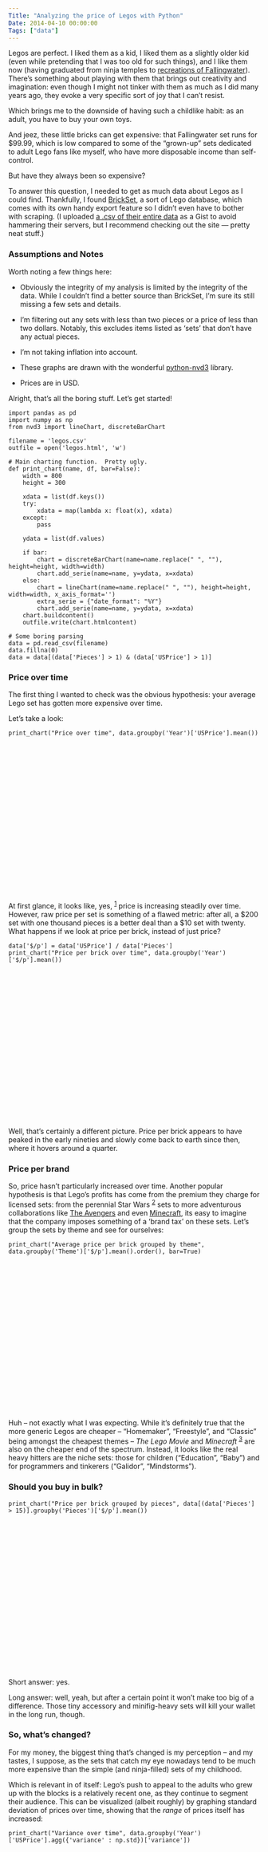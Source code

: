 ```yaml
---
Title: "Analyzing the price of Legos with Python"
Date: 2014-04-10 00:00:00
Tags: ["data"]
---
```


<p><link href="/static/bower_components/nvd3/src/nv.d3.css" media="all" rel="stylesheet" type="text/css"/>
<script src="/static/bower_components/d3/d3.min.js" type="text/javascript"></script>
<script src="/static/bower_components/nvd3/nv.d3.min.js" type="text/javascript"></script></p>


<style type="text/css">
#Averagepriceperbrickgroupedbytheme .nv-x text {
display: none;
}
</style>


<p>Legos are perfect.  I liked them as a kid, I liked them as a slightly older kid (even while pretending that I was too old for such things), and I like them now (having graduated from ninja temples to <a href="http://shop.lego.com/en-US/Fallingwater-21005">recreations of Fallingwater</a>).  There’s something about playing with them that brings out creativity and imagination: even though I might not tinker with them as much as I did many years ago, they evoke a very specific sort of joy that I can’t resist.</p>


<p>Which brings me to the downside of having such a childlike habit: as an adult, you have to buy your own toys.</p>


<p>And jeez, these little bricks can get expensive: that Fallingwater set runs for $99.99, which is low compared to some of the “grown-up” sets dedicated to adult Lego fans like myself, who have more disposable income than self-control.</p>


<p>But have they always been so expensive?</p>


<p>To answer this question, I needed to get as much data about Legos as I could find.  Thankfully, I found <a href="http://www.brickset.com">BrickSet</a>, a sort of Lego database, which comes with its own handy export feature so I didn’t even have to bother with scraping.  (I uploaded <a href="https://gist.github.com/jmduke/8130034">a .csv of their entire data</a> as a Gist to avoid hammering their servers, but I recommend checking out the site — pretty neat stuff.)</p>


<h3 id="assumptions-and-notes">Assumptions and Notes</h3>


<p>Worth noting a few things here:</p>


<ul>
<li><p>Obviously the integrity of my analysis is limited by the integrity of the data.  While I couldn’t find a better source than BrickSet, I’m sure its still missing a few sets and details.</p></li>
<li><p>I’m filtering out any sets with less than two pieces or a price of less than two dollars.  Notably, this excludes items listed as ‘sets’ that don’t have any actual pieces.</p></li>
<li><p>I’m not taking inflation into account.</p></li>
<li><p>These graphs are drawn with the wonderful <a href="https://github.com/areski/python-nvd3/">python-nvd3</a> library.</p></li>
<li><p>Prices are in USD.</p></li>
</ul>


<p>Alright, that’s all the boring stuff.  Let’s get started!</p>


<pre><code>import pandas as pd
import numpy as np
from nvd3 import lineChart, discreteBarChart

filename = 'legos.csv'
outfile = open('legos.html', 'w')

# Main charting function.  Pretty ugly.
def print_chart(name, df, bar=False):
    width = 800
    height = 300

    xdata = list(df.keys())
    try:
        xdata = map(lambda x: float(x), xdata)
    except:
        pass

    ydata = list(df.values)

    if bar:
        chart = discreteBarChart(name=name.replace(" ", ""), height=height, width=width)
        chart.add_serie(name=name, y=ydata, x=xdata)
    else:
        chart = lineChart(name=name.replace(" ", ""), height=height, width=width, x_axis_format='')
        extra_serie = {"date_format": "%Y"}
        chart.add_serie(name=name, y=ydata, x=xdata)
    chart.buildcontent()
    outfile.write(chart.htmlcontent)

# Some boring parsing
data = pd.read_csv(filename)
data.fillna(0)
data = data[(data['Pieces'] &gt; 1) &amp; (data['USPrice'] &gt; 1)]
</code></pre>


<h3 id="price-over-time">Price over time</h3>


<p>The first thing I wanted to check was the obvious hypothesis: your average Lego set has gotten more expensive over time.</p>


<p>Let’s take a look:</p>


<pre><code>print_chart("Price over time", data.groupby('Year')['USPrice'].mean())
</code></pre>


<div id="Priceovertime"><svg style="width:800px;height:300px;"></svg></div>


<script type="text/javascript">
    nv.addGraph(function() {
        var chart = nv.models.lineChart();
        chart.xAxis
        chart.yAxis
            .tickFormat(function(d) { return "$" + d.toFixed(2); });
        chart.showLegend(true);
        d3.select('#Priceovertime svg')
            .datum(data_Priceovertime)
            .transition().duration(500)
            .attr('width', 800)
.attr('height', 300)
            .call(chart);

    return chart;
});data_Priceovertime=[{"values": [{"y": 9.3136363636363644, "x": 1965.0}, {"y": 6.8018181818181809, "x": 1966.0}, {"y": 4.6950000000000003, "x": 1967.0}, {"y": 14.47099, "x": 1968.0}, {"y": 9.5959800000000008, "x": 1969.0}, {"y": 7.9899999999999993, "x": 1970.0}, {"y": 7.4952764705882355, "x": 1971.0}, {"y": 8.9659999999999993, "x": 1972.0}, {"y": 14.0, "x": 1973.0}, {"y": 9.3333333333333339, "x": 1974.0}, {"y": 31.975000000000001, "x": 1975.0}, {"y": 18.649999999999999, "x": 1976.0}, {"y": 20.550000000000001, "x": 1977.0}, {"y": 12.541666666666666, "x": 1978.0}, {"y": 14.074999999999999, "x": 1979.0}, {"y": 18.916666666666668, "x": 1980.0}, {"y": 22.074999999999999, "x": 1981.0}, {"y": 6.25, "x": 1982.0}, {"y": 14.6, "x": 1983.0}, {"y": 20.528124999999999, "x": 1984.0}, {"y": 22.633333333333333, "x": 1985.0}, {"y": 21.972368421052629, "x": 1986.0}, {"y": 10.946875, "x": 1987.0}, {"y": 22.281818181818181, "x": 1988.0}, {"y": 18.924468085106383, "x": 1989.0}, {"y": 28.7109375, "x": 1990.0}, {"y": 24.989615384615384, "x": 1991.0}, {"y": 25.042307692307695, "x": 1992.0}, {"y": 21.481463414634145, "x": 1993.0}, {"y": 28.301369863013697, "x": 1994.0}, {"y": 25.962941176470586, "x": 1995.0}, {"y": 24.925403225806452, "x": 1996.0}, {"y": 24.861931034482755, "x": 1997.0}, {"y": 24.188749999999999, "x": 1998.0}, {"y": 21.602673796791443, "x": 1999.0}, {"y": 21.264216867469877, "x": 2000.0}, {"y": 20.754669421487598, "x": 2001.0}, {"y": 24.262145593869725, "x": 2002.0}, {"y": 25.590370370370366, "x": 2003.0}, {"y": 23.354418604651162, "x": 2004.0}, {"y": 29.161635514018677, "x": 2005.0}, {"y": 32.577065217391251, "x": 2006.0}, {"y": 38.240505617977405, "x": 2007.0}, {"y": 37.658509615384475, "x": 2008.0}, {"y": 38.39978448275847, "x": 2009.0}, {"y": 30.77686792452814, "x": 2010.0}, {"y": 28.629487179487022, "x": 2011.0}, {"y": 29.824725274725107, "x": 2012.0}, {"y": 34.906543209876354, "x": 2013.0}, {"y": 32.794347826086963, "x": 2014.0}], "key": "Price over time", "yAxis": "1"}];
</script>


<p>At first glance, it looks like, yes,  <sup class="footnote-ref" id="fnref:1"><a href="#fn:1" rel="footnote">1</a></sup> price is increasing steadily over time.  However, raw price per set is something of a flawed metric: after all, a $200 set with one thousand pieces is a better deal than a $10 set with twenty.  What happens if we look at price per brick, instead of just price?</p>


<pre><code>data['$/p'] = data['USPrice'] / data['Pieces']
print_chart("Price per brick over time", data.groupby('Year')['$/p'].mean())
</code></pre>


<div id="Priceperbrickovertime"><svg style="width:800px;height:300px;"></svg></div>


<script type="text/javascript">
nv.addGraph(function() {
var chart = nv.models.lineChart();
chart.xAxis
chart.yAxis
            .tickFormat(function(d) { return "$" + d.toFixed(2); });
chart.showLegend(true);
d3.select('#Priceperbrickovertime svg')
.datum(data_Priceperbrickovertime)
.transition().duration(500)
.attr('width', 800)
.attr('height', 300)
.call(chart);

return chart;
});data_Priceperbrickovertime=[{"values": [{"y": 0.18274693834182057, "x": 1965.0}, {"y": 0.084630213420620298, "x": 1966.0}, {"y": 0.079735593148284073, "x": 1967.0}, {"y": 0.10723197998991729, "x": 1968.0}, {"y": 0.021777474472048423, "x": 1969.0}, {"y": 0.060445442077669574, "x": 1970.0}, {"y": 0.25560457628655203, "x": 1971.0}, {"y": 0.029689179930221226, "x": 1972.0}, {"y": 0.027698686513400666, "x": 1973.0}, {"y": 0.055157576751985439, "x": 1974.0}, {"y": 0.57867965367965368, "x": 1975.0}, {"y": 0.10427001408432438, "x": 1976.0}, {"y": 0.18032655246252677, "x": 1977.0}, {"y": 0.4598247861125595, "x": 1978.0}, {"y": 0.66817080529202211, "x": 1979.0}, {"y": 0.27087997964923344, "x": 1980.0}, {"y": 0.13553265706966611, "x": 1981.0}, {"y": 0.34748296286604868, "x": 1982.0}, {"y": 0.61372384937238489, "x": 1983.0}, {"y": 0.25000591935442612, "x": 1984.0}, {"y": 0.38147353570922171, "x": 1985.0}, {"y": 0.55510219144869211, "x": 1986.0}, {"y": 0.58713545151586699, "x": 1987.0}, {"y": 0.82051997031741086, "x": 1988.0}, {"y": 0.52719604963881028, "x": 1989.0}, {"y": 0.42102905815871833, "x": 1990.0}, {"y": 0.95107597851953041, "x": 1991.0}, {"y": 0.35321685076178816, "x": 1992.0}, {"y": 0.34236588823680242, "x": 1993.0}, {"y": 0.65127711466012228, "x": 1994.0}, {"y": 0.27984403206998532, "x": 1995.0}, {"y": 0.44594409429082377, "x": 1996.0}, {"y": 0.52584308477325714, "x": 1997.0}, {"y": 0.59799590686033421, "x": 1998.0}, {"y": 0.57034132928050485, "x": 1999.0}, {"y": 0.38105387217246739, "x": 2000.0}, {"y": 0.42312608176434324, "x": 2001.0}, {"y": 0.64868517264333347, "x": 2002.0}, {"y": 0.33269462491145069, "x": 2003.0}, {"y": 0.3077723723503259, "x": 2004.0}, {"y": 0.37577424439440377, "x": 2005.0}, {"y": 0.28306879441904748, "x": 2006.0}, {"y": 0.57508302659872801, "x": 2007.0}, {"y": 0.24932518605177079, "x": 2008.0}, {"y": 0.57379019714295232, "x": 2009.0}, {"y": 0.28437284695232889, "x": 2010.0}, {"y": 0.28125753210198012, "x": 2011.0}, {"y": 0.26138189051279276, "x": 2012.0}, {"y": 0.21732792987145605, "x": 2013.0}, {"y": 0.1214554911292265, "x": 2014.0}], "key": "Price per brick over time", "yAxis": "1"}];
</script>


<p>Well, that’s certainly a different picture.  Price per brick appears to have peaked in the early nineties and slowly come back to earth since then, where it hovers around a quarter.</p>


<h3 id="price-per-brand">Price per brand</h3>


<p>So, price hasn’t particularly increased over time.  Another popular hypothesis is that Lego’s profits has come from the premium they charge for licensed sets: from the perennial Star Wars <sup class="footnote-ref" id="fnref:2"><a href="#fn:2" rel="footnote">2</a></sup> sets to more adventurous collaborations like <a href="http://marvelsuperheroes.lego.com/en-us/default.aspx">The Avengers</a> and even <a href="http://shop.lego.com/en-US/Minecraft-21102">Minecraft</a>, its easy to imagine that the company imposes something of a ‘brand tax’ on these sets.  Let’s group the sets by theme and see for ourselves:</p>


<pre><code>print_chart("Average price per brick grouped by theme", data.groupby('Theme')['$/p'].mean().order(), bar=True)
</code></pre>


<div id="Averagepriceperbrickgroupedbytheme"><svg style="width:800px;height:300px;"></svg></div>


<script type="text/javascript">
nv.addGraph(function() {
var chart = nv.models.discreteBarChart();
chart.tooltipContent(function(key, y, e, graph) {
var x = String(graph.point.x);
var y = String(graph.point.y);
var y = String(graph.point.y.toFixed(2));
tooltip_str = '<center><b>'+key+'</b></center>' + x + ': $' + y;
return tooltip_str;
});
d3.select('#Averagepriceperbrickgroupedbytheme svg')
.datum(data_Averagepriceperbrickgroupedbytheme)
.transition().duration(500)
.attr('width', 800)
.attr('height', 300)
.call(chart);

return chart;
});data_Averagepriceperbrickgroupedbytheme=[{"values": [{"y": 0.035019455252918288, "x": "Homemaker"}, {"y": 0.042187291116313877, "x": "Universal Building Set"}, {"y": 0.043582668265749469, "x": "Make and Create"}, {"y": 0.05737993373466943, "x": "Classic"}, {"y": 0.061664953751284689, "x": "Hobby Set"}, {"y": 0.064353569103941341, "x": "Freestyle"}, {"y": 0.070519373089199366, "x": "Samsonite"}, {"y": 0.072126038781163443, "x": "Avatar The Last Airbender"}, {"y": 0.074845690309946283, "x": "Minecraft"}, {"y": 0.075465866360021547, "x": "Creator"}, {"y": 0.075467526532766865, "x": "Bricks and More"}, {"y": 0.076730620172115141, "x": "Advanced Models"}, {"y": 0.077704933954933955, "x": "Assorted"}, {"y": 0.078086811284956786, "x": "Factory"}, {"y": 0.082072290136904952, "x": "Vikings"}, {"y": 0.082127617484819213, "x": "Exo-Force"}, {"y": 0.084747143952839346, "x": "Aqua Raiders"}, {"y": 0.088142908020865426, "x": "Discovery"}, {"y": 0.091681098242937367, "x": "The LEGO Movie"}, {"y": 0.095861617406339875, "x": "Model Team"}, {"y": 0.097225493682000896, "x": "Batman"}, {"y": 0.098542315310414116, "x": "Cuusoo"}, {"y": 0.10337163921054408, "x": "Agents"}, {"y": 0.10442616544877044, "x": "Monster Fighters"}, {"y": 0.10461256041050071, "x": "SpongeBob SquarePants"}, {"y": 0.10970163057584326, "x": "Dino Attack"}, {"y": 0.11495727390041378, "x": "Teenage Mutant Ninja Turtles"}, {"y": 0.11509346650363012, "x": "Spider-Man"}, {"y": 0.11858974358974358, "x": "Building Set with People"}, {"y": 0.11895572287095706, "x": "Prince of Persia"}, {"y": 0.1206755728677698, "x": "Promotional"}, {"y": 0.12111862295725212, "x": "Lord of the Rings"}, {"y": 0.12125525250041004, "x": "World Racers"}, {"y": 0.12154244669917655, "x": "Harry Potter"}, {"y": 0.1217795537487909, "x": "Atlantis"}, {"y": 0.12187281927176201, "x": "Disney Princess"}, {"y": 0.12396235282749779, "x": "Cars"}, {"y": 0.12613376234378601, "x": "Lone Ranger"}, {"y": 0.12786143225168642, "x": "Adventurers"}, {"y": 0.12835145331201475, "x": "Master Builder Academy"}, {"y": 0.13094836812999813, "x": "Znap"}, {"y": 0.1312919358175049, "x": "Time Cruisers"}, {"y": 0.13192942090982224, "x": "The Hobbit"}, {"y": 0.13217870361797074, "x": "World City"}, {"y": 0.13383696777883136, "x": "Alpha Team"}, {"y": 0.13418596951754203, "x": "Power Miners"}, {"y": 0.13679522393844873, "x": "Indiana Jones"}, {"y": 0.13986444851888369, "x": "Space"}, {"y": 0.14337686450443943, "x": "Toy Story"}, {"y": 0.1443859707516052, "x": "Friends"}, {"y": 0.14666180737466603, "x": "Dino"}, {"y": 0.14678258138953948, "x": "Castle"}, {"y": 0.15122154225504605, "x": "Western"}, {"y": 0.15274819105943224, "x": "Studios"}, {"y": 0.15340184604954493, "x": "Technic"}, {"y": 0.15514918465984967, "x": "Aquazone"}, {"y": 0.15717687573325267, "x": "Pirates"}, {"y": 0.15730963886247865, "x": "Rock Raiders"}, {"y": 0.15750036979322424, "x": "Legends Of Chima"}, {"y": 0.15867578425782286, "x": "Architecture"}, {"y": 0.16094321268533188, "x": "Games"}, {"y": 0.16527189958327113, "x": "Super Heroes"}, {"y": 0.16605891700593736, "x": "Racers"}, {"y": 0.17285046728971964, "x": "Serious Play"}, {"y": 0.17488836616485573, "x": "Boats"}, {"y": 0.18497796220324711, "x": "Pharaoh's Quest"}, {"y": 0.1870661010984572, "x": "Bulk Bricks"}, {"y": 0.19338828824182522, "x": "Island Xtreme Stunts"}, {"y": 0.2032335164414153, "x": "Seasonal"}, {"y": 0.20370740976765161, "x": "Bionicle"}, {"y": 0.21207491225464367, "x": "Pirates of the Caribbean"}, {"y": 0.24271592644673926, "x": "HERO Factory"}, {"y": 0.2446333428805037, "x": "Town"}, {"y": 0.24507615952175266, "x": "Ninjago"}, {"y": 0.24653324034070168, "x": "City"}, {"y": 0.24703174447936016, "x": "LEGOLAND"}, {"y": 0.2572549305049901, "x": "Spybotics"}, {"y": 0.26395487878824703, "x": "Sports"}, {"y": 0.27550048000286059, "x": "Dinosaurs"}, {"y": 0.27722177392191744, "x": "Mickey Mouse"}, {"y": 0.30449059252316557, "x": "4 Juniors"}, {"y": 0.31094357746083667, "x": "Clikits"}, {"y": 0.33641149097604151, "x": "Belville"}, {"y": 0.35682039454884473, "x": "Miscellaneous"}, {"y": 0.35872361992537088, "x": "Jack Stone"}, {"y": 0.36982679524745399, "x": "Star Wars"}, {"y": 0.36995683122020995, "x": "Fabuland"}, {"y": 0.40467809544468786, "x": "Collectable Minifigures"}, {"y": 0.53671022203287, "x": "Service Packs"}, {"y": 0.63872222222222219, "x": "Quatro"}, {"y": 0.64021768780447441, "x": "Trains"}, {"y": 0.64898161444244451, "x": "Scala"}, {"y": 0.65346153846153843, "x": "Legends of Chima"}, {"y": 0.79883315165020463, "x": "Basic"}, {"y": 0.80560434704184702, "x": "Ben 10"}, {"y": 0.98429958656046612, "x": "Duplo"}, {"y": 1.1694731235888076, "x": "Action Wheelers"}, {"y": 1.5881836317190017, "x": "Mindstorms"}, {"y": 1.6635172800305846, "x": "Explore"}, {"y": 1.670736085965971, "x": "Galidor"}, {"y": 1.6810122272276062, "x": "Primo"}, {"y": 1.9315602473164375, "x": "Dacta"}, {"y": 2.0137456497750614, "x": "Baby"}, {"y": 2.1891904761904759, "x": "Power Functions"}, {"y": 2.3624503445170131, "x": "Education"}], "key": "Average price per brick grouped by theme", "yAxis": "1"}];
</script>


<p>Huh – not exactly what I was expecting.  While it’s definitely true that the more generic Legos are cheaper – “Homemaker”, “Freestyle”, and “Classic” being amongst the cheapest themes – <em>The Lego Movie</em> and <em>Minecraft</em> <sup class="footnote-ref" id="fnref:3"><a href="#fn:3" rel="footnote">3</a></sup> are also on the cheaper end of the spectrum.  Instead, it looks like the real heavy hitters are the niche sets: those for children (“Education”, “Baby”) and for programmers and tinkerers (“Galidor”, “Mindstorms”).</p>


<h3 id="should-you-buy-in-bulk">Should you buy in bulk?</h3>


<pre><code>print_chart("Price per brick grouped by pieces", data[(data['Pieces'] &gt; 15)].groupby('Pieces')['$/p'].mean())
</code></pre>


<div id="Priceperbrickgroupedbypieces"><svg style="width:800px;height:300px;"></svg></div>


<script type="text/javascript">
nv.addGraph(function() {
var chart = nv.models.lineChart();
chart.xAxis
chart.yAxis
            .tickFormat(function(d) { return "$" + d.toFixed(2); });
chart.showLegend(true);
d3.select('#Priceperbrickgroupedbypieces svg')
.datum(data_Priceperbrickgroupedbypieces)
.transition().duration(500)
.attr('width', 800)
.attr('height', 300)
.call(chart);

return chart;
});data_Priceperbrickgroupedbypieces=[{"values": [{"y": 0.67888671875000017, "x": 16.0}, {"y": 0.58012605042016818, "x": 17.0}, {"y": 0.53568518518518515, "x": 18.0}, {"y": 0.50462603878116352, "x": 19.0}, {"y": 0.4976847826086957, "x": 20.0}, {"y": 0.35635658914728674, "x": 21.0}, {"y": 0.41998622589531687, "x": 22.0}, {"y": 0.28635265700483092, "x": 23.0}, {"y": 0.45891025641025635, "x": 24.0}, {"y": 0.27530793650793645, "x": 25.0}, {"y": 0.40050549450549444, "x": 26.0}, {"y": 0.37536475869809222, "x": 27.0}, {"y": 0.27260317460317468, "x": 28.0}, {"y": 0.41274584929757346, "x": 29.0}, {"y": 0.3476991869918698, "x": 30.0}, {"y": 0.3322782258064515, "x": 31.0}, {"y": 0.38641335227272738, "x": 32.0}, {"y": 0.29907968574635241, "x": 33.0}, {"y": 0.34938419117647046, "x": 34.0}, {"y": 0.26064935064935063, "x": 35.0}, {"y": 0.22936781609195406, "x": 36.0}, {"y": 0.2474291364535266, "x": 37.0}, {"y": 0.3042797783933518, "x": 38.0}, {"y": 0.30425641025641031, "x": 39.0}, {"y": 0.32028703703703698, "x": 40.0}, {"y": 0.26653794037940387, "x": 41.0}, {"y": 0.2543981481481481, "x": 42.0}, {"y": 0.23504228329809729, "x": 43.0}, {"y": 0.26786483253588522, "x": 44.0}, {"y": 0.27803472222222225, "x": 45.0}, {"y": 0.22586297760210805, "x": 46.0}, {"y": 0.26856973995271866, "x": 47.0}, {"y": 0.21316406250000006, "x": 48.0}, {"y": 0.20520894071914483, "x": 49.0}, {"y": 0.18431428571428574, "x": 50.0}, {"y": 0.24274509803921568, "x": 51.0}, {"y": 0.25772527472527479, "x": 52.0}, {"y": 0.31627081021087688, "x": 53.0}, {"y": 0.24547504025764888, "x": 54.0}, {"y": 0.21978787878787878, "x": 55.0}, {"y": 0.21562030075187977, "x": 56.0}, {"y": 0.30644249512670568, "x": 57.0}, {"y": 0.28279967159277503, "x": 58.0}, {"y": 0.2898728813559322, "x": 59.0}, {"y": 0.31144444444444441, "x": 60.0}, {"y": 0.24535519125683067, "x": 61.0}, {"y": 0.1807485525227461, "x": 62.0}, {"y": 0.17330357142857147, "x": 63.0}, {"y": 0.32023065476190482, "x": 64.0}, {"y": 0.33087692307692307, "x": 65.0}, {"y": 0.12137254901960788, "x": 66.0}, {"y": 0.2441905855338691, "x": 67.0}, {"y": 0.21627941176470591, "x": 68.0}, {"y": 0.16427536231884057, "x": 69.0}, {"y": 0.17356521739130437, "x": 70.0}, {"y": 0.23509054325955733, "x": 71.0}, {"y": 0.17840277777777777, "x": 72.0}, {"y": 0.23748443337484429, "x": 73.0}, {"y": 0.50303439803439809, "x": 74.0}, {"y": 0.31062666666666661, "x": 75.0}, {"y": 0.26772807017543859, "x": 76.0}, {"y": 0.14889992360580595, "x": 77.0}, {"y": 0.19504807692307694, "x": 78.0}, {"y": 0.14939629990262901, "x": 79.0}, {"y": 0.1577720588235294, "x": 80.0}, {"y": 0.15451092117758783, "x": 81.0}, {"y": 0.18170731707317075, "x": 82.0}, {"y": 0.32579408543263971, "x": 83.0}, {"y": 0.46181818181818185, "x": 84.0}, {"y": 0.14736764705882352, "x": 85.0}, {"y": 0.21917635658914728, "x": 86.0}, {"y": 0.2390086206896552, "x": 87.0}, {"y": 0.28518181818181809, "x": 88.0}, {"y": 0.17595505617977525, "x": 89.0}, {"y": 0.20221212121212118, "x": 90.0}, {"y": 0.23777080062794351, "x": 91.0}, {"y": 0.20895833333333327, "x": 92.0}, {"y": 0.15854838709677418, "x": 93.0}, {"y": 0.20421276595744683, "x": 94.0}, {"y": 0.25255789473684204, "x": 95.0}, {"y": 0.1625810185185185, "x": 96.0}, {"y": 0.14073453608247422, "x": 97.0}, {"y": 0.10757884972170687, "x": 98.0}, {"y": 0.2096262626262626, "x": 99.0}, {"y": 0.11560625000000001, "x": 100.0}, {"y": 0.18989198919891989, "x": 101.0}, {"y": 0.17088235294117646, "x": 102.0}, {"y": 0.27787621359223302, "x": 103.0}, {"y": 0.27508741258741259, "x": 104.0}, {"y": 0.24171428571428571, "x": 105.0}, {"y": 0.11907681940700811, "x": 106.0}, {"y": 0.19062616822429906, "x": 107.0}, {"y": 0.11253472222222222, "x": 108.0}, {"y": 0.22332568807339451, "x": 109.0}, {"y": 0.23610000000000003, "x": 110.0}, {"y": 0.20204633204633202, "x": 111.0}, {"y": 0.19864955357142858, "x": 112.0}, {"y": 0.1122566371681416, "x": 113.0}, {"y": 0.15486842105263157, "x": 114.0}, {"y": 0.22980124223602486, "x": 115.0}, {"y": 0.37755172413793103, "x": 116.0}, {"y": 0.23357549857549856, "x": 117.0}, {"y": 0.10965160075329566, "x": 118.0}, {"y": 0.18693277310924372, "x": 119.0}, {"y": 0.17953333333333332, "x": 120.0}, {"y": 0.099155188246097328, "x": 121.0}, {"y": 0.093210382513661205, "x": 122.0}, {"y": 0.062303523035230346, "x": 123.0}, {"y": 0.23580645161290326, "x": 124.0}, {"y": 0.25272, "x": 125.0}, {"y": 0.20077777777777778, "x": 126.0}, {"y": 0.17513385826771652, "x": 127.0}, {"y": 0.12498697916666666, "x": 128.0}, {"y": 0.13101636520241172, "x": 129.0}, {"y": 0.1258181818181818, "x": 130.0}, {"y": 0.13144189991518235, "x": 131.0}, {"y": 0.44240909090909086, "x": 132.0}, {"y": 0.12195488721804509, "x": 133.0}, {"y": 0.24126865671641787, "x": 134.0}, {"y": 0.12730555555555556, "x": 135.0}, {"y": 0.15714705882352936, "x": 136.0}, {"y": 0.13344108446298225, "x": 137.0}, {"y": 0.41663043478260869, "x": 138.0}, {"y": 0.14224620303756993, "x": 139.0}, {"y": 0.13836607142857144, "x": 140.0}, {"y": 0.10716312056737588, "x": 141.0}, {"y": 0.12671361502347417, "x": 142.0}, {"y": 0.11958041958041958, "x": 143.0}, {"y": 0.14216540404040404, "x": 144.0}, {"y": 0.12179310344827586, "x": 145.0}, {"y": 0.225986301369863, "x": 146.0}, {"y": 0.27792031098153547, "x": 147.0}, {"y": 0.13993243243243245, "x": 148.0}, {"y": 0.2010546500479386, "x": 149.0}, {"y": 0.16929333333333332, "x": 150.0}, {"y": 0.09201324503311259, "x": 151.0}, {"y": 0.10701754385964912, "x": 152.0}, {"y": 0.18886274509803921, "x": 153.0}, {"y": 0.12662337662337661, "x": 154.0}, {"y": 0.19997419354838711, "x": 155.0}, {"y": 0.16574175824175824, "x": 156.0}, {"y": 0.10917197452229299, "x": 157.0}, {"y": 0.25946835443037974, "x": 158.0}, {"y": 0.098723270440251559, "x": 159.0}, {"y": 0.09787499999999999, "x": 160.0}, {"y": 0.13706299911268854, "x": 161.0}, {"y": 0.1028395061728395, "x": 162.0}, {"y": 0.11154907975460122, "x": 163.0}, {"y": 0.16004573170731709, "x": 164.0}, {"y": 0.10783636363636365, "x": 165.0}, {"y": 0.10539156626506023, "x": 166.0}, {"y": 0.20555888223552896, "x": 167.0}, {"y": 0.20814814814814817, "x": 168.0}, {"y": 0.13842603550295857, "x": 169.0}, {"y": 0.1356470588235294, "x": 170.0}, {"y": 0.11913742690058479, "x": 171.0}, {"y": 0.14569767441860465, "x": 172.0}, {"y": 0.19263969171483622, "x": 173.0}, {"y": 0.1204310344827586, "x": 174.0}, {"y": 0.11640714285714285, "x": 175.0}, {"y": 0.13168323863636364, "x": 176.0}, {"y": 0.11439265536723164, "x": 177.0}, {"y": 0.14207865168539324, "x": 178.0}, {"y": 0.23324022346368717, "x": 179.0}, {"y": 0.072222222222222215, "x": 180.0}, {"y": 0.10841160220994475, "x": 181.0}, {"y": 0.16298534798534797, "x": 182.0}, {"y": 0.12263509411050394, "x": 183.0}, {"y": 0.11317117117117118, "x": 185.0}, {"y": 0.10752688172043011, "x": 186.0}, {"y": 0.15194295900178253, "x": 187.0}, {"y": 0.09799392097264438, "x": 188.0}, {"y": 0.11900793650793648, "x": 189.0}, {"y": 0.1131578947368421, "x": 190.0}, {"y": 0.12627399650959859, "x": 191.0}, {"y": 0.13670572916666668, "x": 192.0}, {"y": 0.1269300518134715, "x": 193.0}, {"y": 0.10786450662739322, "x": 194.0}, {"y": 0.12305128205128206, "x": 195.0}, {"y": 0.12930141287284144, "x": 196.0}, {"y": 0.081662436548223361, "x": 197.0}, {"y": 0.12202020202020201, "x": 198.0}, {"y": 0.11052261306532662, "x": 199.0}, {"y": 0.11276111111111112, "x": 200.0}, {"y": 0.10257462686567163, "x": 201.0}, {"y": 0.12870049504950493, "x": 202.0}, {"y": 0.12876847290640395, "x": 203.0}, {"y": 0.09799019607843136, "x": 204.0}, {"y": 0.091813008130081294, "x": 205.0}, {"y": 0.10725242718446601, "x": 206.0}, {"y": 0.11736231884057968, "x": 207.0}, {"y": 0.13618589743589743, "x": 208.0}, {"y": 0.099077238550922778, "x": 209.0}, {"y": 0.15855238095238094, "x": 210.0}, {"y": 0.11561611374407581, "x": 211.0}, {"y": 0.094316037735849054, "x": 212.0}, {"y": 0.17523474178403756, "x": 213.0}, {"y": 0.12865821094793056, "x": 214.0}, {"y": 0.12626976744186047, "x": 215.0}, {"y": 0.10376028806584361, "x": 216.0}, {"y": 0.20273732718894011, "x": 217.0}, {"y": 0.10031536697247706, "x": 218.0}, {"y": 0.25188736681887364, "x": 219.0}, {"y": 0.090909090909090912, "x": 220.0}, {"y": 0.091447963800904961, "x": 221.0}, {"y": 0.12359359359359358, "x": 222.0}, {"y": 0.1001270553064275, "x": 223.0}, {"y": 0.082566964285714278, "x": 224.0}, {"y": 0.12886349206349207, "x": 225.0}, {"y": 0.12535398230088493, "x": 226.0}, {"y": 0.14094273127753304, "x": 227.0}, {"y": 0.10230994152046784, "x": 228.0}, {"y": 0.10589519650655022, "x": 229.0}, {"y": 0.14041739130434783, "x": 230.0}, {"y": 0.09769325912183055, "x": 231.0}, {"y": 0.11130747126436781, "x": 232.0}, {"y": 0.11458369098712447, "x": 233.0}, {"y": 0.12105413105413106, "x": 234.0}, {"y": 0.14890780141843971, "x": 235.0}, {"y": 0.1285508474576271, "x": 236.0}, {"y": 0.15056434599156121, "x": 237.0}, {"y": 0.13655462184873951, "x": 238.0}, {"y": 0.093308333333333326, "x": 240.0}, {"y": 0.10349377593360995, "x": 241.0}, {"y": 0.1137152516904583, "x": 242.0}, {"y": 0.12178600823045267, "x": 243.0}, {"y": 0.10857377049180328, "x": 244.0}, {"y": 0.11222448979591837, "x": 245.0}, {"y": 0.10666666666666666, "x": 246.0}, {"y": 0.080931174089068816, "x": 247.0}, {"y": 0.1032190188172043, "x": 248.0}, {"y": 0.084310575635876836, "x": 249.0}, {"y": 0.12961500000000001, "x": 250.0}, {"y": 0.09933266932270915, "x": 251.0}, {"y": 0.08925595238095238, "x": 252.0}, {"y": 0.11144664031620555, "x": 253.0}, {"y": 0.11809055118110237, "x": 254.0}, {"y": 0.1421470588235294, "x": 255.0}, {"y": 0.14515625000000001, "x": 256.0}, {"y": 0.12682879377431905, "x": 257.0}, {"y": 0.15813178294573643, "x": 258.0}, {"y": 0.13510424710424712, "x": 259.0}, {"y": 0.15319871794871795, "x": 260.0}, {"y": 0.11494252873563218, "x": 261.0}, {"y": 0.15205323193916351, "x": 263.0}, {"y": 0.10227272727272727, "x": 264.0}, {"y": 0.15847547169811321, "x": 265.0}, {"y": 0.13156015037593985, "x": 266.0}, {"y": 0.1096629213483146, "x": 267.0}, {"y": 0.08080845771144278, "x": 268.0}, {"y": 0.14187112763320942, "x": 269.0}, {"y": 0.10892592592592591, "x": 270.0}, {"y": 0.11988929889298894, "x": 271.0}, {"y": 0.10598039215686274, "x": 272.0}, {"y": 0.14010989010989011, "x": 273.0}, {"y": 0.1094647201946472, "x": 274.0}, {"y": 0.10727272727272727, "x": 275.0}, {"y": 0.090543478260869559, "x": 276.0}, {"y": 0.15642599277978339, "x": 277.0}, {"y": 0.14386690647482014, "x": 278.0}, {"y": 0.12093189964157705, "x": 279.0}, {"y": 0.11605357142857142, "x": 280.0}, {"y": 0.13434163701067617, "x": 281.0}, {"y": 0.11641843971631205, "x": 282.0}, {"y": 0.092738515901060067, "x": 283.0}, {"y": 0.2464788732394366, "x": 284.0}, {"y": 0.024385964912280702, "x": 285.0}, {"y": 0.10104895104895106, "x": 286.0}, {"y": 0.1097560975609756, "x": 287.0}, {"y": 0.091137152777777786, "x": 288.0}, {"y": 0.09515570934256054, "x": 289.0}, {"y": 0.068862068965517248, "x": 290.0}, {"y": 0.10566151202749141, "x": 291.0}, {"y": 0.12083170254403131, "x": 292.0}, {"y": 0.11261092150170648, "x": 293.0}, {"y": 0.17005102040816328, "x": 294.0}, {"y": 0.13556779661016949, "x": 295.0}, {"y": 0.12623737373737373, "x": 297.0}, {"y": 0.15098154362416108, "x": 298.0}, {"y": 0.1003210702341137, "x": 299.0}, {"y": 0.08231999999999999, "x": 300.0}, {"y": 0.091056478405315625, "x": 301.0}, {"y": 0.099337748344370855, "x": 302.0}, {"y": 0.099009900990099015, "x": 303.0}, {"y": 0.091101973684210524, "x": 304.0}, {"y": 0.094663934426229515, "x": 305.0}, {"y": 0.16336601307189544, "x": 306.0}, {"y": 0.11321428571428571, "x": 308.0}, {"y": 0.11324703344120819, "x": 309.0}, {"y": 0.096741935483870958, "x": 310.0}, {"y": 0.11734726688102894, "x": 311.0}, {"y": 0.089730769230769239, "x": 312.0}, {"y": 0.12378594249201277, "x": 313.0}, {"y": 0.10746019108280255, "x": 314.0}, {"y": 0.099984126984126981, "x": 315.0}, {"y": 0.14010515247108307, "x": 317.0}, {"y": 0.19653039832285116, "x": 318.0}, {"y": 0.085921874999999995, "x": 320.0}, {"y": 0.13924610591900313, "x": 321.0}, {"y": 0.10351966873706003, "x": 322.0}, {"y": 0.092089783281733742, "x": 323.0}, {"y": 0.01919753086419753, "x": 324.0}, {"y": 0.069723076923076929, "x": 325.0}, {"y": 0.09967791411042945, "x": 326.0}, {"y": 0.14168195718654433, "x": 327.0}, {"y": 0.076204268292682925, "x": 328.0}, {"y": 0.12155015197568389, "x": 329.0}, {"y": 0.13634848484848486, "x": 330.0}, {"y": 0.10571752265861027, "x": 331.0}, {"y": 0.10539156626506024, "x": 332.0}, {"y": 0.090060060060060051, "x": 333.0}, {"y": 0.14568862275449102, "x": 334.0}, {"y": 0.061671641791044784, "x": 335.0}, {"y": 0.26785714285714285, "x": 336.0}, {"y": 0.1038278931750742, "x": 337.0}, {"y": 0.093920118343195275, "x": 338.0}, {"y": 0.11797197640117994, "x": 339.0}, {"y": 0.11761764705882354, "x": 340.0}, {"y": 0.12463343108504399, "x": 341.0}, {"y": 0.11475146198830409, "x": 342.0}, {"y": 0.14575801749271136, "x": 343.0}, {"y": 0.087180232558139531, "x": 344.0}, {"y": 0.12076328502415458, "x": 345.0}, {"y": 0.086676300578034673, "x": 346.0}, {"y": 0.10085494716618637, "x": 347.0}, {"y": 0.11349137931034484, "x": 348.0}, {"y": 0.074498567335243543, "x": 349.0}, {"y": 0.12379999999999998, "x": 350.0}, {"y": 0.13531339031339032, "x": 351.0}, {"y": 0.1045284090909091, "x": 352.0}, {"y": 0.16051935788479699, "x": 353.0}, {"y": 0.12239171374764596, "x": 354.0}, {"y": 0.084478873239436619, "x": 355.0}, {"y": 0.098286516853932582, "x": 356.0}, {"y": 0.10504201680672269, "x": 357.0}, {"y": 0.10911904761904763, "x": 360.0}, {"y": 0.11467036011080331, "x": 361.0}, {"y": 0.11046961325966852, "x": 362.0}, {"y": 0.10559228650137742, "x": 363.0}, {"y": 0.11289560439560438, "x": 364.0}, {"y": 0.10957534246575343, "x": 365.0}, {"y": 0.13182377049180327, "x": 366.0}, {"y": 0.13077929155313353, "x": 367.0}, {"y": 0.10866847826086957, "x": 368.0}, {"y": 0.12600271002710026, "x": 369.0}, {"y": 0.13510810810810811, "x": 370.0}, {"y": 0.080835579514824799, "x": 371.0}, {"y": 0.10750000000000001, "x": 372.0}, {"y": 0.11257908847184987, "x": 373.0}, {"y": 0.09691176470588235, "x": 374.0}, {"y": 0.06525333333333333, "x": 375.0}, {"y": 0.12963430851063829, "x": 376.0}, {"y": 0.12332449160035368, "x": 377.0}, {"y": 0.13988095238095238, "x": 378.0}, {"y": 0.11213720316622691, "x": 379.0}, {"y": 0.14471710526315787, "x": 380.0}, {"y": 0.13516404199475066, "x": 381.0}, {"y": 0.13086387434554975, "x": 382.0}, {"y": 0.11721671018276762, "x": 383.0}, {"y": 0.11457031249999999, "x": 384.0}, {"y": 0.14283116883116884, "x": 385.0}, {"y": 0.1036139896373057, "x": 386.0}, {"y": 0.07485788113695091, "x": 387.0}, {"y": 0.1546262886597938, "x": 388.0}, {"y": 0.12704737421961071, "x": 389.0}, {"y": 0.14613846153846155, "x": 390.0}, {"y": 0.10228473998294969, "x": 391.0}, {"y": 0.16580357142857144, "x": 392.0}, {"y": 0.12402671755725192, "x": 393.0}, {"y": 0.088807106598984775, "x": 394.0}, {"y": 0.098721518987341772, "x": 395.0}, {"y": 0.19780303030303029, "x": 396.0}, {"y": 0.11250209907640639, "x": 397.0}, {"y": 0.12560301507537688, "x": 398.0}, {"y": 0.12531328320802004, "x": 399.0}, {"y": 0.050963636363636364, "x": 400.0}, {"y": 0.1002707516921981, "x": 401.0}, {"y": 0.083064626865671648, "x": 402.0}, {"y": 0.13066997518610424, "x": 403.0}, {"y": 0.26485148514851486, "x": 404.0}, {"y": 0.09874074074074074, "x": 405.0}, {"y": 0.180623973727422, "x": 406.0}, {"y": 0.10891891891891892, "x": 407.0}, {"y": 0.11855392156862746, "x": 408.0}, {"y": 0.12224938875305623, "x": 409.0}, {"y": 0.097560975609756101, "x": 410.0}, {"y": 0.077047850770478502, "x": 411.0}, {"y": 0.10111650485436895, "x": 412.0}, {"y": 0.14768765133171913, "x": 413.0}, {"y": 0.12559178743961352, "x": 414.0}, {"y": 0.09315662650602409, "x": 415.0}, {"y": 0.13219551282051281, "x": 416.0}, {"y": 0.10190647482014389, "x": 417.0}, {"y": 0.082494019138755981, "x": 418.0}, {"y": 0.14797136038186159, "x": 419.0}, {"y": 0.095214285714285724, "x": 420.0}, {"y": 0.086698337292161518, "x": 421.0}, {"y": 0.11057266982622432, "x": 422.0}, {"y": 0.11030732860520094, "x": 423.0}, {"y": 0.10022405660377359, "x": 424.0}, {"y": 0.10193725490196077, "x": 425.0}, {"y": 0.086232394366197188, "x": 426.0}, {"y": 0.14135514018691586, "x": 428.0}, {"y": 0.30303030303030304, "x": 429.0}, {"y": 0.1123875968992248, "x": 430.0}, {"y": 0.26681361175560708, "x": 431.0}, {"y": 0.11518433179723503, "x": 434.0}, {"y": 0.099413793103448278, "x": 435.0}, {"y": 0.16055045871559634, "x": 436.0}, {"y": 0.1487299771167048, "x": 437.0}, {"y": 0.13696347031963471, "x": 438.0}, {"y": 0.09088636363636364, "x": 440.0}, {"y": 0.1360544217687075, "x": 441.0}, {"y": 0.20361236802413274, "x": 442.0}, {"y": 0.11286681715575621, "x": 443.0}, {"y": 0.12761261261261261, "x": 444.0}, {"y": 0.078636704119850187, "x": 445.0}, {"y": 0.10089686098654709, "x": 446.0}, {"y": 0.089463087248322151, "x": 447.0}, {"y": 0.14475501113585745, "x": 449.0}, {"y": 0.10104444444444444, "x": 450.0}, {"y": 0.075936751662971175, "x": 451.0}, {"y": 0.099535398230088501, "x": 452.0}, {"y": 0.088300220750551883, "x": 453.0}, {"y": 0.099096916299559468, "x": 454.0}, {"y": 0.23025219298245614, "x": 456.0}, {"y": 0.19693654266958424, "x": 457.0}, {"y": 0.12517467248908298, "x": 458.0}, {"y": 0.21568627450980393, "x": 459.0}, {"y": 0.14999999999999999, "x": 460.0}, {"y": 0.1082034632034632, "x": 462.0}, {"y": 0.20948884089272857, "x": 463.0}, {"y": 0.10775862068965517, "x": 464.0}, {"y": 0.12848387096774194, "x": 465.0}, {"y": 0.091180257510729612, "x": 466.0}, {"y": 0.085642398286937899, "x": 467.0}, {"y": 0.10683760683760683, "x": 468.0}, {"y": 0.090597014925373143, "x": 469.0}, {"y": 0.10744148936170211, "x": 470.0}, {"y": 0.1160544939844303, "x": 471.0}, {"y": 0.09511627906976744, "x": 473.0}, {"y": 0.14765822784810126, "x": 474.0}, {"y": 0.16105042016806723, "x": 476.0}, {"y": 0.08385744234800839, "x": 477.0}, {"y": 0.099110878661087864, "x": 478.0}, {"y": 0.11480167014613778, "x": 479.0}, {"y": 0.093729166666666655, "x": 480.0}, {"y": 0.088347193347193348, "x": 481.0}, {"y": 0.12446749654218535, "x": 482.0}, {"y": 0.10350931677018634, "x": 483.0}, {"y": 0.14432989690721648, "x": 485.0}, {"y": 0.102880658436214, "x": 486.0}, {"y": 0.061591375770020537, "x": 487.0}, {"y": 0.10243852459016393, "x": 488.0}, {"y": 0.16293279022403259, "x": 491.0}, {"y": 0.06097560975609756, "x": 492.0}, {"y": 0.12169033130493578, "x": 493.0}, {"y": 0.15181174089068827, "x": 494.0}, {"y": 0.13838383838383839, "x": 495.0}, {"y": 0.15120967741935484, "x": 496.0}, {"y": 0.10038152610441768, "x": 498.0}, {"y": 0.10018036072144289, "x": 499.0}, {"y": 0.02333, "x": 500.0}, {"y": 0.17962075848303391, "x": 501.0}, {"y": 0.099581673306772908, "x": 502.0}, {"y": 0.099393638170974158, "x": 503.0}, {"y": 0.12300595238095238, "x": 504.0}, {"y": 0.089089108910891085, "x": 505.0}, {"y": 0.10117786561264822, "x": 506.0}, {"y": 0.11832347140039448, "x": 507.0}, {"y": 0.12695866141732284, "x": 508.0}, {"y": 0.058939096267190572, "x": 509.0}, {"y": 0.098029411764705893, "x": 510.0}, {"y": 0.07825831702544031, "x": 511.0}, {"y": 0.077811284046692603, "x": 514.0}, {"y": 0.11648543689320388, "x": 515.0}, {"y": 0.087189922480620158, "x": 516.0}, {"y": 0.1160348162475822, "x": 517.0}, {"y": 0.10615830115830116, "x": 518.0}, {"y": 0.072096153846153838, "x": 520.0}, {"y": 0.092573435504469989, "x": 522.0}, {"y": 0.095602294455066919, "x": 523.0}, {"y": 0.10971374045801527, "x": 524.0}, {"y": 0.08855873015873017, "x": 525.0}, {"y": 0.095038022813688214, "x": 526.0}, {"y": 0.094857685009487672, "x": 527.0}, {"y": 0.17013232514177692, "x": 529.0}, {"y": 0.099528301886792458, "x": 530.0}, {"y": 0.094143126177024486, "x": 531.0}, {"y": 0.1118421052631579, "x": 532.0}, {"y": 0.085365853658536578, "x": 533.0}, {"y": 0.1497940074906367, "x": 534.0}, {"y": 0.018638059701492536, "x": 536.0}, {"y": 0.1014804469273743, "x": 537.0}, {"y": 0.097384044526901664, "x": 539.0}, {"y": 0.12892791127541589, "x": 541.0}, {"y": 0.073782287822878226, "x": 542.0}, {"y": 0.11029411764705882, "x": 544.0}, {"y": 0.11697247706422019, "x": 545.0}, {"y": 0.10987179487179488, "x": 546.0}, {"y": 0.073126142595978064, "x": 547.0}, {"y": 0.12316605839416059, "x": 548.0}, {"y": 0.071813636363636357, "x": 550.0}, {"y": 0.16332123411978219, "x": 551.0}, {"y": 0.096005434782608701, "x": 552.0}, {"y": 0.077757685352622063, "x": 553.0}, {"y": 0.078212996389891695, "x": 554.0}, {"y": 0.18018018018018017, "x": 555.0}, {"y": 0.089605734767025089, "x": 558.0}, {"y": 0.071538461538461537, "x": 559.0}, {"y": 0.091504464285714293, "x": 560.0}, {"y": 0.10656305506216696, "x": 563.0}, {"y": 0.10283687943262412, "x": 564.0}, {"y": 0.070778761061946888, "x": 565.0}, {"y": 0.088183421516754845, "x": 567.0}, {"y": 0.1056161971830986, "x": 568.0}, {"y": 0.13449122807017544, "x": 570.0}, {"y": 0.087548161120840629, "x": 571.0}, {"y": 0.18498545666084931, "x": 573.0}, {"y": 0.087108013937282236, "x": 574.0}, {"y": 0.10433043478260869, "x": 575.0}, {"y": 0.065792824074074066, "x": 576.0}, {"y": 0.43325823223570192, "x": 577.0}, {"y": 0.12975778546712802, "x": 578.0}, {"y": 0.06906735751295337, "x": 579.0}, {"y": 0.077444061962134242, "x": 581.0}, {"y": 0.11168384879725085, "x": 582.0}, {"y": 0.13696917808219178, "x": 584.0}, {"y": 0.11943686006825938, "x": 586.0}, {"y": 0.1567206132879046, "x": 587.0}, {"y": 0.097780612244897952, "x": 588.0}, {"y": 0.09037853107344633, "x": 590.0}, {"y": 0.11082910321489001, "x": 591.0}, {"y": 0.099227195945945951, "x": 592.0}, {"y": 0.084300168634064088, "x": 593.0}, {"y": 0.10082352941176471, "x": 595.0}, {"y": 0.083735343383584598, "x": 597.0}, {"y": 0.058511705685618733, "x": 598.0}, {"y": 0.12186978297161936, "x": 599.0}, {"y": 0.065825000000000009, "x": 600.0}, {"y": 0.24403216860787577, "x": 601.0}, {"y": 0.11570247933884298, "x": 605.0}, {"y": 0.06456270627062706, "x": 606.0}, {"y": 0.057652388797364083, "x": 607.0}, {"y": 0.1233497807017544, "x": 608.0}, {"y": 0.12587301587301589, "x": 609.0}, {"y": 0.052459016393442623, "x": 610.0}, {"y": 0.081816693944353522, "x": 611.0}, {"y": 0.1143627450980392, "x": 612.0}, {"y": 0.071504065040650405, "x": 615.0}, {"y": 0.12965964343598055, "x": 617.0}, {"y": 0.097071197411003243, "x": 618.0}, {"y": 0.25847334410339257, "x": 619.0}, {"y": 0.0904516129032258, "x": 620.0}, {"y": 0.074669887278582925, "x": 621.0}, {"y": 0.11655144694533762, "x": 622.0}, {"y": 0.064205457463884424, "x": 623.0}, {"y": 0.079984, "x": 625.0}, {"y": 0.079856230031948888, "x": 626.0}, {"y": 0.11144904458598726, "x": 628.0}, {"y": 0.047619047619047616, "x": 630.0}, {"y": 0.13707606973058636, "x": 631.0}, {"y": 0.12656645569620253, "x": 632.0}, {"y": 0.11847551342812007, "x": 633.0}, {"y": 0.12596850393700787, "x": 635.0}, {"y": 0.094331761006289316, "x": 636.0}, {"y": 0.13343014128728414, "x": 637.0}, {"y": 0.13322100313479623, "x": 638.0}, {"y": 0.10954616588419405, "x": 639.0}, {"y": 0.031201248049921998, "x": 641.0}, {"y": 0.069968895800933129, "x": 643.0}, {"y": 0.10868012422360247, "x": 644.0}, {"y": 0.1136795865633075, "x": 645.0}, {"y": 0.10318369453044375, "x": 646.0}, {"y": 0.092727975270479129, "x": 647.0}, {"y": 0.096442901234567904, "x": 648.0}, {"y": 0.046138461538461538, "x": 650.0}, {"y": 0.046067588325652838, "x": 651.0}, {"y": 0.10223926380368098, "x": 652.0}, {"y": 0.091448170731707315, "x": 656.0}, {"y": 0.11415525114155251, "x": 657.0}, {"y": 0.12917173252279635, "x": 658.0}, {"y": 0.13655538694992411, "x": 659.0}, {"y": 0.10604545454545454, "x": 660.0}, {"y": 0.12083836858006042, "x": 662.0}, {"y": 0.12819758672699849, "x": 663.0}, {"y": 0.095376506024096377, "x": 664.0}, {"y": 0.10299999999999999, "x": 665.0}, {"y": 0.059970014992503748, "x": 667.0}, {"y": 0.088323353293413176, "x": 668.0}, {"y": 0.19430493273542601, "x": 669.0}, {"y": 0.064651741293532336, "x": 670.0}, {"y": 0.087797619047619041, "x": 672.0}, {"y": 0.14858841010401189, "x": 673.0}, {"y": 0.073066271018793275, "x": 674.0}, {"y": 0.092577777777777773, "x": 675.0}, {"y": 0.14791420118343193, "x": 676.0}, {"y": 0.081001472754050077, "x": 679.0}, {"y": 0.11763235294117647, "x": 680.0}, {"y": 0.073421439060205582, "x": 681.0}, {"y": 0.11730205278592376, "x": 682.0}, {"y": 0.056368960468521231, "x": 683.0}, {"y": 0.10202623906705538, "x": 686.0}, {"y": 0.086360989810771463, "x": 687.0}, {"y": 0.072554426705370101, "x": 689.0}, {"y": 0.08694202898550725, "x": 690.0}, {"y": 0.13023154848046309, "x": 691.0}, {"y": 0.12264790764790764, "x": 693.0}, {"y": 0.12968299711815562, "x": 694.0}, {"y": 0.10789928057553956, "x": 695.0}, {"y": 0.14326647564469913, "x": 698.0}, {"y": 0.14304721030042919, "x": 699.0}, {"y": 0.052848571428571425, "x": 700.0}, {"y": 0.07131241084165478, "x": 701.0}, {"y": 0.065527065527065526, "x": 702.0}, {"y": 0.14176861071597913, "x": 703.0}, {"y": 0.08285511363636365, "x": 704.0}, {"y": 0.035460992907801414, "x": 705.0}, {"y": 0.13455382436260621, "x": 706.0}, {"y": 0.16949152542372881, "x": 708.0}, {"y": 0.11988716502115655, "x": 709.0}, {"y": 0.11251054852320674, "x": 711.0}, {"y": 0.098025210084033601, "x": 714.0}, {"y": 0.10300279329608938, "x": 716.0}, {"y": 0.22314504881450486, "x": 717.0}, {"y": 0.097479108635097483, "x": 718.0}, {"y": 0.097208333333333327, "x": 720.0}, {"y": 0.097073509015256576, "x": 721.0}, {"y": 0.069252077562326875, "x": 722.0}, {"y": 0.069060773480662987, "x": 724.0}, {"y": 0.12396005509641873, "x": 726.0}, {"y": 0.16460219478737997, "x": 729.0}, {"y": 0.068385772913816686, "x": 731.0}, {"y": 0.12295081967213115, "x": 732.0}, {"y": 0.19098908594815825, "x": 733.0}, {"y": 0.11444141689373297, "x": 734.0}, {"y": 0.095224489795918354, "x": 735.0}, {"y": 0.017571234735413839, "x": 737.0}, {"y": 0.094844173441734417, "x": 738.0}, {"y": 0.09336941813261164, "x": 739.0}, {"y": 0.10345029239766081, "x": 741.0}, {"y": 0.094199192462987885, "x": 743.0}, {"y": 0.10736912751677852, "x": 745.0}, {"y": 0.13367647058823529, "x": 748.0}, {"y": 0.1329654255319149, "x": 752.0}, {"y": 0.11242063492063491, "x": 756.0}, {"y": 0.092457067371202101, "x": 757.0}, {"y": 0.092213438735177858, "x": 759.0}, {"y": 0.1184078947368421, "x": 760.0}, {"y": 0.11563731931668857, "x": 761.0}, {"y": 0.13779527559055119, "x": 762.0}, {"y": 0.08322411533420708, "x": 763.0}, {"y": 0.1243455497382199, "x": 764.0}, {"y": 0.12255541069100392, "x": 767.0}, {"y": 0.07792207792207792, "x": 770.0}, {"y": 0.077808041504539557, "x": 771.0}, {"y": 0.11641655886157826, "x": 773.0}, {"y": 0.15762273901808785, "x": 774.0}, {"y": 0.063782216494845362, "x": 776.0}, {"y": 0.09601792573623559, "x": 781.0}, {"y": 0.19053708439897699, "x": 782.0}, {"y": 0.12770114942528735, "x": 783.0}, {"y": 0.11819727891156463, "x": 784.0}, {"y": 0.10152284263959391, "x": 788.0}, {"y": 0.139404309252218, "x": 789.0}, {"y": 0.11993686868686868, "x": 792.0}, {"y": 0.12609079445145019, "x": 793.0}, {"y": 0.11333753148614609, "x": 794.0}, {"y": 0.10061635220125785, "x": 795.0}, {"y": 0.062801507537688442, "x": 796.0}, {"y": 0.08781681304893349, "x": 797.0}, {"y": 0.11276942355889724, "x": 798.0}, {"y": 0.040618750000000002, "x": 800.0}, {"y": 0.093626716604244695, "x": 801.0}, {"y": 0.12436567164179103, "x": 804.0}, {"y": 0.080732919254658392, "x": 805.0}, {"y": 0.037220843672456573, "x": 806.0}, {"y": 0.11109876543209876, "x": 810.0}, {"y": 0.12329223181257706, "x": 811.0}, {"y": 0.10454489544895448, "x": 813.0}, {"y": 0.10428220858895706, "x": 815.0}, {"y": 0.097429963459196092, "x": 821.0}, {"y": 0.078765206812652061, "x": 822.0}, {"y": 0.12119999999999999, "x": 825.0}, {"y": 0.060386473429951688, "x": 828.0}, {"y": 0.21660048134777377, "x": 831.0}, {"y": 0.24009603841536614, "x": 833.0}, {"y": 0.023923444976076555, "x": 836.0}, {"y": 0.21452920143027415, "x": 839.0}, {"y": 0.08332142857142856, "x": 840.0}, {"y": 0.11889417360285374, "x": 841.0}, {"y": 0.094608076009501177, "x": 842.0}, {"y": 0.11847156398104265, "x": 844.0}, {"y": 0.011808510638297872, "x": 846.0}, {"y": 0.10023584905660378, "x": 848.0}, {"y": 0.10599528857479387, "x": 849.0}, {"y": 0.12881764705882354, "x": 850.0}, {"y": 0.17522196261682244, "x": 856.0}, {"y": 0.011656942823803968, "x": 857.0}, {"y": 0.093240093240093247, "x": 858.0}, {"y": 0.081478463329452841, "x": 859.0}, {"y": 0.093011627906976743, "x": 860.0}, {"y": 0.09860788863109049, "x": 862.0}, {"y": 0.11572916666666666, "x": 864.0}, {"y": 0.11506329113924051, "x": 869.0}, {"y": 0.10344827586206896, "x": 870.0}, {"y": 0.068807339449541288, "x": 872.0}, {"y": 0.10284571428571428, "x": 875.0}, {"y": 0.11336734693877551, "x": 882.0}, {"y": 0.11323895809739523, "x": 883.0}, {"y": 0.11234831460674156, "x": 890.0}, {"y": 0.078376259798432241, "x": 893.0}, {"y": 0.12192393736017897, "x": 894.0}, {"y": 0.11172067039106144, "x": 895.0}, {"y": 0.10044642857142858, "x": 896.0}, {"y": 0.11134743875278395, "x": 898.0}, {"y": 0.099337748344370855, "x": 906.0}, {"y": 0.12101210121012101, "x": 909.0}, {"y": 0.13870614035087719, "x": 912.0}, {"y": 0.14222647702407001, "x": 914.0}, {"y": 0.13113661202185792, "x": 915.0}, {"y": 0.016303162486368591, "x": 917.0}, {"y": 0.097921653971708378, "x": 919.0}, {"y": 0.015206521739130435, "x": 920.0}, {"y": 0.097076591154261052, "x": 927.0}, {"y": 0.096982758620689655, "x": 928.0}, {"y": 0.086103336921420873, "x": 929.0}, {"y": 0.064446831364124602, "x": 931.0}, {"y": 0.11788853161843516, "x": 933.0}, {"y": 0.095429480381760329, "x": 943.0}, {"y": 0.095338983050847453, "x": 944.0}, {"y": 0.073907074973600842, "x": 947.0}, {"y": 0.10536354056902002, "x": 949.0}, {"y": 0.021052631578947368, "x": 950.0}, {"y": 0.09967471143756558, "x": 953.0}, {"y": 0.10953354297693919, "x": 954.0}, {"y": 0.10459205020920502, "x": 956.0}, {"y": 0.09364203954214359, "x": 961.0}, {"y": 0.093253886010362691, "x": 965.0}, {"y": 0.082214799588900309, "x": 973.0}, {"y": 0.061465163934426234, "x": 976.0}, {"y": 0.10214504596527069, "x": 979.0}, {"y": 0.10172939979654121, "x": 983.0}, {"y": 0.10152284263959391, "x": 985.0}, {"y": 0.075910931174089064, "x": 988.0}, {"y": 0.1212020202020202, "x": 990.0}, {"y": 0.10039156626506024, "x": 996.0}, {"y": 0.090260782347041116, "x": 997.0}, {"y": 0.02, "x": 1000.0}, {"y": 0.099294935451837138, "x": 1007.0}, {"y": 0.089187314172447962, "x": 1009.0}, {"y": 0.034653465346534656, "x": 1010.0}, {"y": 0.09880434782608695, "x": 1012.0}, {"y": 0.11821674876847291, "x": 1015.0}, {"y": 0.068694798822374878, "x": 1019.0}, {"y": 0.068550440744368266, "x": 1021.0}, {"y": 0.068282926829268287, "x": 1025.0}, {"y": 0.087633885102239531, "x": 1027.0}, {"y": 0.11604448742746615, "x": 1034.0}, {"y": 0.072384169884169874, "x": 1036.0}, {"y": 0.066985645933014357, "x": 1045.0}, {"y": 0.012406876790830947, "x": 1047.0}, {"y": 0.11362689393939393, "x": 1056.0}, {"y": 0.080103675777568328, "x": 1061.0}, {"y": 0.07055032925682031, "x": 1063.0}, {"y": 0.084264981273408243, "x": 1068.0}, {"y": 0.084024276377217544, "x": 1071.0}, {"y": 0.093023255813953487, "x": 1075.0}, {"y": 0.20296570898980537, "x": 1079.0}, {"y": 0.092592592592592587, "x": 1080.0}, {"y": 0.012016651248843664, "x": 1081.0}, {"y": 0.087548387096774177, "x": 1085.0}, {"y": 0.10988095238095237, "x": 1092.0}, {"y": 0.10968007312614259, "x": 1094.0}, {"y": 0.10938012762078395, "x": 1097.0}, {"y": 0.090899999999999995, "x": 1100.0}, {"y": 0.10889292196007259, "x": 1102.0}, {"y": 0.04954954954954955, "x": 1110.0}, {"y": 0.089919064748201438, "x": 1112.0}, {"y": 0.08967713004484304, "x": 1115.0}, {"y": 0.17808548530721283, "x": 1123.0}, {"y": 0.11432717678100264, "x": 1137.0}, {"y": 0.10954425942156004, "x": 1141.0}, {"y": 0.10108979947689625, "x": 1147.0}, {"y": 0.077980935875216636, "x": 1154.0}, {"y": 0.10255555555555555, "x": 1170.0}, {"y": 0.093856655290102384, "x": 1172.0}, {"y": 0.059616695059625212, "x": 1174.0}, {"y": 0.1021191489361702, "x": 1175.0}, {"y": 0.088555084745762708, "x": 1180.0}, {"y": 0.076133671742808801, "x": 1182.0}, {"y": 0.10941919191919193, "x": 1188.0}, {"y": 0.066825396825396816, "x": 1197.0}, {"y": 0.016666666666666666, "x": 1200.0}, {"y": 0.01665278934221482, "x": 1201.0}, {"y": 0.083048172757475072, "x": 1204.0}, {"y": 0.12395867768595042, "x": 1210.0}, {"y": 0.08249999999999999, "x": 1212.0}, {"y": 0.081292682926829257, "x": 1230.0}, {"y": 0.097000808407437342, "x": 1237.0}, {"y": 0.013690491539081385, "x": 1241.0}, {"y": 0.11235152487961478, "x": 1246.0}, {"y": 0.072107371794871797, "x": 1248.0}, {"y": 0.015966373801916931, "x": 1252.0}, {"y": 0.11163476874003191, "x": 1254.0}, {"y": 0.09538155802861685, "x": 1258.0}, {"y": 0.079294210943695473, "x": 1261.0}, {"y": 0.10187304075235111, "x": 1276.0}, {"y": 0.054722439405785764, "x": 1279.0}, {"y": 0.12812499999999999, "x": 1280.0}, {"y": 0.093669008587041372, "x": 1281.0}, {"y": 0.077571761055081456, "x": 1289.0}, {"y": 0.10076744186046513, "x": 1290.0}, {"y": 0.069544049459041732, "x": 1294.0}, {"y": 0.11538461538461539, "x": 1300.0}, {"y": 0.10702599388379205, "x": 1308.0}, {"y": 0.1167972871137905, "x": 1327.0}, {"y": 0.075180451127819542, "x": 1330.0}, {"y": 0.090082582582582574, "x": 1332.0}, {"y": 0.096798212956068497, "x": 1343.0}, {"y": 0.052083333333333336, "x": 1344.0}, {"y": 0.096217616580310888, "x": 1351.0}, {"y": 0.058989675516224187, "x": 1356.0}, {"y": 0.073529411764705885, "x": 1360.0}, {"y": 0.073145574250182879, "x": 1367.0}, {"y": 0.10525950292397661, "x": 1368.0}, {"y": 0.10837427745664741, "x": 1384.0}, {"y": 0.10652698863636365, "x": 1408.0}, {"y": 0.11879804332634521, "x": 1431.0}, {"y": 0.090466249130132223, "x": 1437.0}, {"y": 0.069060773480662987, "x": 1448.0}, {"y": 0.089347079037800689, "x": 1455.0}, {"y": 0.081466395112016296, "x": 1473.0}, {"y": 0.087601078167115903, "x": 1484.0}, {"y": 0.13449226630800271, "x": 1487.0}, {"y": 0.067107382550335562, "x": 1490.0}, {"y": 0.013333333333333334, "x": 1500.0}, {"y": 0.098807641633728599, "x": 1518.0}, {"y": 0.064705882352941183, "x": 1530.0}, {"y": 0.013063357282821686, "x": 1531.0}, {"y": 0.12828094932649134, "x": 1559.0}, {"y": 0.13112603966730646, "x": 1563.0}, {"y": 0.076184126984126979, "x": 1575.0}, {"y": 0.12617665615141957, "x": 1585.0}, {"y": 0.062454715802623358, "x": 1601.0}, {"y": 0.098820259419394693, "x": 1619.0}, {"y": 0.098449230769230761, "x": 1625.0}, {"y": 0.073794587945879453, "x": 1626.0}, {"y": 0.10816706730769231, "x": 1664.0}, {"y": 0.083876572798082694, "x": 1669.0}, {"y": 0.11448196908986835, "x": 1747.0}, {"y": 0.079112122936824125, "x": 1757.0}, {"y": 0.14220136518771331, "x": 1758.0}, {"y": 0.080584099513250407, "x": 1849.0}, {"y": 0.080299785867237683, "x": 1868.0}, {"y": 0.071917954182205646, "x": 1877.0}, {"y": 0.079617834394904455, "x": 1884.0}, {"y": 0.07571428571428572, "x": 1981.0}, {"y": 0.12562311557788944, "x": 1990.0}, {"y": 0.02, "x": 2000.0}, {"y": 0.074069135802469141, "x": 2025.0}, {"y": 0.073813976377952756, "x": 2032.0}, {"y": 0.097651367187500004, "x": 2048.0}, {"y": 0.068088521400778215, "x": 2056.0}, {"y": 0.087204457364341084, "x": 2064.0}, {"y": 0.084621532675129299, "x": 2127.0}, {"y": 0.0687396883593034, "x": 2182.0}, {"y": 0.068301457194899828, "x": 2196.0}, {"y": 0.067229941730165846, "x": 2231.0}, {"y": 0.087869068541300527, "x": 2276.0}, {"y": 0.06377125850340136, "x": 2352.0}, {"y": 0.084777448071216621, "x": 2359.0}, {"y": 0.012360939431396786, "x": 2427.0}, {"y": 0.064799513973268538, "x": 2469.0}, {"y": 0.1038713543747503, "x": 2503.0}, {"y": 0.084416730621642372, "x": 2606.0}, {"y": 0.047324353840553328, "x": 2747.0}, {"y": 0.072302964569775849, "x": 2766.0}, {"y": 0.10466690165667959, "x": 2837.0}, {"y": 0.06904927133934767, "x": 2882.0}, {"y": 0.10705587152893944, "x": 2989.0}, {"y": 0.087206072351421193, "x": 3096.0}, {"y": 0.1269003807106599, "x": 3152.0}, {"y": 0.076613545816733075, "x": 3263.0}, {"y": 0.058340140023337227, "x": 3428.0}, {"y": 0.078462656204591696, "x": 3441.0}, {"y": 0.10063872255489022, "x": 3507.0}, {"y": 0.10517749145411517, "x": 3803.0}, {"y": 0.055980872404945183, "x": 4287.0}, {"y": 0.096244465832531281, "x": 5195.0}, {"y": 0.050656872678149278, "x": 5922.0}], "key": "Price per brick grouped by pieces", "yAxis": "1"}];
</script>


<p>Short answer: yes.</p>


<p>Long answer: well, yeah, but after a certain point it won’t make too big of a difference.  Those tiny accessory and minifig-heavy sets will kill your wallet in the long run, though.</p>


<h3 id="so-what-s-changed">So, what’s changed?</h3>


<p>For my money, the biggest thing that’s changed is my perception – and my tastes, I suppose, as the sets that catch my eye nowadays tend to be much more expensive than the simple (and ninja-filled) sets of my childhood.</p>


<p>Which is relevant in of itself: Lego’s push to appeal to the adults who grew up with the blocks is a relatively recent one, as they continue to segment their audience.  This can be visualized (albeit roughly) by graphing standard deviation of prices over time, showing that the <em>range</em> of prices itself has increased:</p>


<pre><code>print_chart("Variance over time", data.groupby('Year')['USPrice'].agg({'variance' : np.std})['variance'])
</code></pre>


<div id="Varianceovertime"><svg style="width:800px;height:300px;"></svg></div>


<script type="text/javascript">
nv.addGraph(function() {
var chart = nv.models.lineChart();
chart.xAxis
chart.yAxis
            .tickFormat(function(d) { return "$" + d.toFixed(2); });
chart.showLegend(true);
d3.select('#Varianceovertime svg')
.datum(data_Varianceovertime)
.transition().duration(500)
.attr('width', 800)
.attr('height', 300)
.call(chart);

return chart;
});data_Varianceovertime=[{"values": [{"y": 5.8697994390392454, "x": 1965.0}, {"y": 6.6840104999645513, "x": 1966.0}, {"y": 3.2986672392885512, "x": 1967.0}, {"y": 5.3697008628559111, "x": 1968.0}, {"y": 9.1214313735290453, "x": 1969.0}, {"y": 6.0827625302982211, "x": 1970.0}, {"y": 6.1314881489457145, "x": 1971.0}, {"y": 3.7405264038337935, "x": 1972.0}, {"y": 6.2449979983983983, "x": 1973.0}, {"y": 4.5092497528228943, "x": 1974.0}, {"y": 24.07698589940194, "x": 1975.0}, {"y": 16.005467815718479, "x": 1976.0}, {"y": 27.506453788156698, "x": 1977.0}, {"y": 10.714962280226032, "x": 1978.0}, {"y": 13.307485362256338, "x": 1979.0}, {"y": 19.821110886668517, "x": 1980.0}, {"y": 17.775920041824371, "x": 1981.0}, {"y": 4.346933785248325, "x": 1982.0}, {"y": 17.586038496489198, "x": 1983.0}, {"y": 21.372630229259727, "x": 1984.0}, {"y": 31.109418502122953, "x": 1985.0}, {"y": 37.440666027961548, "x": 1986.0}, {"y": 12.481767154661691, "x": 1987.0}, {"y": 21.001295569188478, "x": 1988.0}, {"y": 21.730203065190025, "x": 1989.0}, {"y": 31.134924209709503, "x": 1990.0}, {"y": 29.536185780113954, "x": 1991.0}, {"y": 26.129118278677456, "x": 1992.0}, {"y": 25.317095679292429, "x": 1993.0}, {"y": 36.319161965485797, "x": 1994.0}, {"y": 30.456928167321077, "x": 1995.0}, {"y": 30.695064283705328, "x": 1996.0}, {"y": 25.545648963520833, "x": 1997.0}, {"y": 31.410881168888128, "x": 1998.0}, {"y": 29.549872974555647, "x": 1999.0}, {"y": 31.025438526721253, "x": 2000.0}, {"y": 29.327697134021111, "x": 2001.0}, {"y": 30.976231259968163, "x": 2002.0}, {"y": 33.571118900662583, "x": 2003.0}, {"y": 24.747301967765388, "x": 2004.0}, {"y": 34.90545198194274, "x": 2005.0}, {"y": 34.14211742989616, "x": 2006.0}, {"y": 49.316307043622821, "x": 2007.0}, {"y": 42.987169428204886, "x": 2008.0}, {"y": 40.786516992158454, "x": 2009.0}, {"y": 38.039800354185488, "x": 2010.0}, {"y": 38.928127809906435, "x": 2011.0}, {"y": 41.619285437282585, "x": 2012.0}, {"y": 44.456757607724299, "x": 2013.0}, {"y": 32.434973966875383, "x": 2014.0}], "key": "Variance over time", "yAxis": "1"}];
</script>


<div class="footnotes">
<hr/>
<ol>
<li id="fn:1">Remember, this is without taking inflation into account.
 <a class="footnote-return" href="#fnref:1"><sup>[return]</sup></a></li>
<li id="fn:2">I maintain that the dual-bladed lightsaber that I got with my Darth Maul lego is objectively the coolest thing ever.
 <a class="footnote-return" href="#fnref:2"><sup>[return]</sup></a></li>
<li id="fn:3">Though in Minecraft’s case, its because the thing is just a bunch of tiny 1x1 bricks.
 <a class="footnote-return" href="#fnref:3"><sup>[return]</sup></a></li>
</ol>
</div>
	